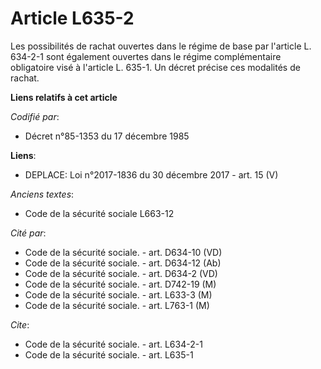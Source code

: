 # Article L635-2

Les possibilités de rachat ouvertes dans le régime de base par l'article L. 634-2-1 sont également ouvertes dans le régime
complémentaire obligatoire visé à l'article L. 635-1. Un décret précise ces modalités de rachat.

**Liens relatifs à cet article**

_Codifié par_:

  - Décret n°85-1353 du 17 décembre 1985

**Liens**:

  - DEPLACE: Loi n°2017-1836 du 30 décembre 2017 - art. 15 (V)

_Anciens textes_:

  - Code de la sécurité sociale L663-12

_Cité par_:

  - Code de la sécurité sociale. - art. D634-10 (VD)
  - Code de la sécurité sociale. - art. D634-12 (Ab)
  - Code de la sécurité sociale. - art. D634-2 (VD)
  - Code de la sécurité sociale. - art. D742-19 (M)
  - Code de la sécurité sociale. - art. L633-3 (M)
  - Code de la sécurité sociale. - art. L763-1 (M)

_Cite_:

  - Code de la sécurité sociale. - art. L634-2-1
  - Code de la sécurité sociale. - art. L635-1

